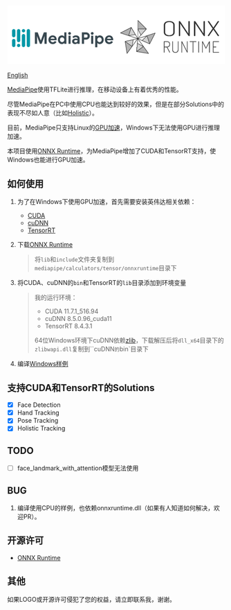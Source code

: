 ![MediaPipe](docs/logo.png) 

[English](README_EN.md)

[MediaPipe](https://github.com/google/mediapipe)使用TFLite进行推理，在移动设备上有着优秀的性能。

尽管MediaPipe在PC中使用CPU也能达到较好的效果，但是在部分Solutions中的表现不尽如人意（比如[Holistic](https://google.github.io/mediapipe/solutions/holistic.html)）。

目前，MediaPipe只支持Linux的[GPU加速](https://google.github.io/mediapipe/getting_started/gpu_support.html)，Windows下无法使用GPU进行推理加速。

本项目使用[ONNX Runtime](https://github.com/microsoft/onnxruntime)，为MediaPipe增加了CUDA和TensorRT支持，使Windows也能进行GPU加速。

## 如何使用

1. 为了在Windows下使用GPU加速，首先需要安装英伟达相关依赖：

    - [CUDA](https://developer.nvidia.com/cuda-toolkit)
    - [cuDNN](https://developer.nvidia.com/cudnn)
    - [TensorRT](https://developer.nvidia.com/tensorrt)

2. 下载[ONNX Runtime](https://github.com/microsoft/onnxruntime/releases)

    >   将`lib`和`include`文件夹复制到`mediapipe/calculators/tensor/onnxruntime`目录下

3.   将CUDA、cuDNN的`bin`和TensorRT的`lib`目录添加到环境变量

     >   我的运行环境：
     >
     >   -   CUDA 11.7.1_516.94
     >   -   cuDNN 8.5.0.96_cuda11
     >   -   TensorRT 8.4.3.1
     >
     >   64位Windows环境下cuDNN依赖[zlib](http://www.winimage.com/zLibDll/zlib123dllx64.zip)，下载解压后将`dll_x64`目录下的`zlibwapi.dll`复制到``cuDNN`的`bin`目录下

4. 编译[Windows样例](/windows_build_example.md)

## 支持CUDA和TensorRT的Solutions

- [x] Face Detection
- [X] Hand Tracking
- [X] Pose Tracking
- [X] Holistic Tracking

## TODO

- [ ] face_landmark_with_attention模型无法使用

## BUG

1. 编译使用CPU的样例，也依赖onnxruntime.dll（如果有人知道如何解决，欢迎PR）。

## 开源许可

-   [ONNX Runtime](mediapipe/calculators/tensor/onnxruntime/LICENSE)

## 其他

如果LOGO或开源许可侵犯了您的权益，请立即联系我，谢谢。